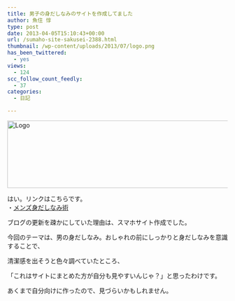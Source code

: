 ```yaml
---
title: 男子の身だしなみのサイトを作成してました
author: 魚住 惇
type: post
date: 2013-04-05T15:10:43+00:00
url: /sumaho-site-sakusei-2388.html
thumbnail: /wp-content/uploads/2013/07/logo.png
has_been_twittered:
  - yes
views:
  - 124
scc_follow_count_feedly:
  - 37
categories:
  - 日記

---
```

<img decoding="async" loading="lazy" title="logo.png" src="/wp-content/uploads/2013/04/logo.png" alt="Logo" width="600" height="154" border="0" />

<!--more-->

はい。リンクはこちらです。  
・<a href="http://mens.infosrv.info/" target="_blank">メンズ身だしなみ術</a></p> 

ブログの更新を疎かにしていた理由は、スマホサイト作成でした。

今回のテーマは、男の身だしなみ。おしゃれの前にしっかりと身だしなみを意識することで、

清潔感を出そうと色々調べていたところ、

「これはサイトにまとめた方が自分も見やすいんじゃ？」と思ったわけです。</p> 

あくまで自分向けに作ったので、見づらいかもしれません。